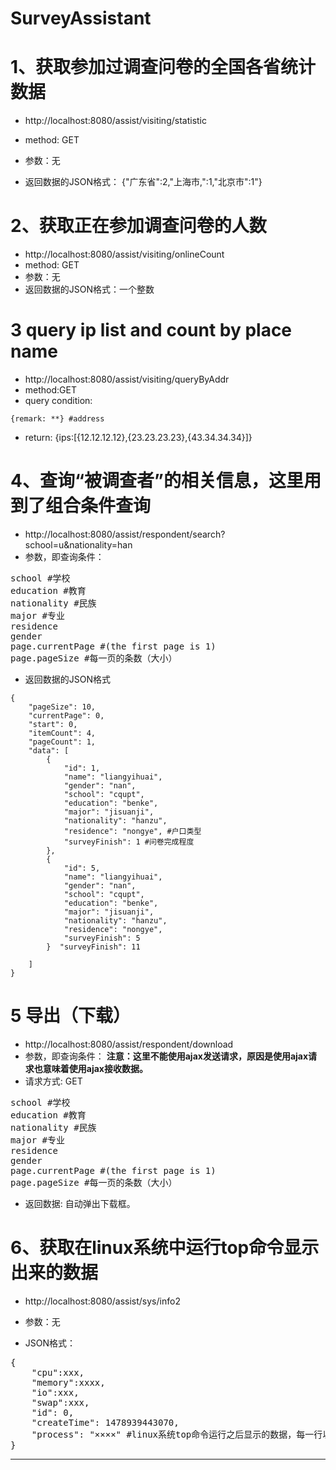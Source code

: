 # SurveyAssistant

# 1、获取参加过调查问卷的全国各省统计数据
* http://localhost:8080/assist/visiting/statistic
* method: GET
* 参数：无

* 返回数据的JSON格式：
{"广东省":2,"上海市‚":1,"北京市":1"}

# 2、获取正在参加调查问卷的人数
* http://localhost:8080/assist/visiting/onlineCount
* method: GET
* 参数：无
* 返回数据的JSON格式：一个整数

# 3 query ip list and count by place name
* http://localhost:8080/assist/visiting/queryByAddr
* method:GET
* query condition: 
 ```
 {remark: **} #address
 ``` 
 
* return: {ips:[{12.12.12.12},{23.23.23.23},{43.34.34.34}]}

# 4、查询“被调查者”的相关信息，这里用到了组合条件查询
* http://localhost:8080/assist/respondent/search?school=u&nationality=han
* 参数，即查询条件：
<pre>
school #学校
education #教育
nationality #民族
major #专业
residence
gender
page.currentPage #(the first page is 1)
page.pageSize #每一页的条数（大小）
</pre>
  
* 返回数据的JSON格式

```
{
    "pageSize": 10,
    "currentPage": 0,
    "start": 0,
    "itemCount": 4,
    "pageCount": 1,
    "data": [
        {
            "id": 1,
            "name": "liangyihuai",
            "gender": "nan",
            "school": "cqupt",
            "education": "benke",
            "major": "jisuanji",
            "nationality": "hanzu",
            "residence": "nongye", #户口类型
            "surveyFinish": 1 #问卷完成程度
        },
        {
            "id": 5,
            "name": "liangyihuai",
            "gender": "nan",
            "school": "cqupt",
            "education": "benke",
            "major": "jisuanji",
            "nationality": "hanzu",
            "residence": "nongye",
            "surveyFinish": 5
        }  "surveyFinish": 11
       
    ]
}
```

# 5 导出（下载）
* http://localhost:8080/assist/respondent/download
* 参数，即查询条件： **注意：这里不能使用ajax发送请求，原因是使用ajax请求也意味着使用ajax接收数据。**
* 请求方式: GET
<pre>
school #学校
education #教育
nationality #民族
major #专业
residence
gender
page.currentPage #(the first page is 1)
page.pageSize #每一页的条数（大小）
</pre>
  
* 返回数据:
自动弹出下载框。

# 6、获取在linux系统中运行top命令显示出来的数据
* http://localhost:8080/assist/sys/info2

* 参数：无

* JSON格式：
<pre>
{
    "cpu":xxx,
    "memory":xxxx,
    "io":xxx,
    "swap":xxx,
    "id": 0,
    "createTime": 1478939443070,
    "process": "××××" #linux系统top命令运行之后显示的数据，每一行以回车符结尾
}
</pre>

***

